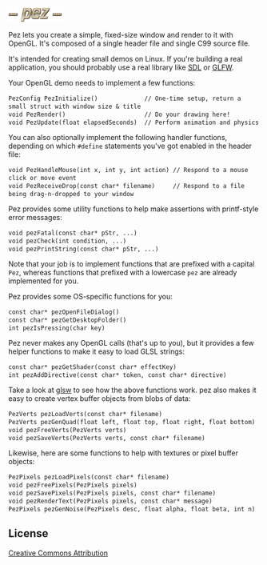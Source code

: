 ![Image test](http://github.com/prideout/pez/raw/master/converter/logo.png)

Pez lets you create a simple, fixed-size window and render to it with OpenGL.  It's composed of a single header file and single C99 source file.

It's intended for creating small demos on Linux.  If you're building a real application, you should probably use a real library like [SDL](http://libsdl.org/) or [GLFW](http://www.glfw.org/).

Your OpenGL demo needs to implement a few functions:

    PezConfig PezInitialize()             // One-time setup, return a small struct with window size & title
    void PezRender()                      // Do your drawing here!
    void PezUpdate(float elapsedSeconds)  // Perform animation and physics

You can also optionally implement the following handler functions, depending on which `#define` statements you've got enabled in the header file:

    void PezHandleMouse(int x, int y, int action) // Respond to a mouse click or move event
    void PezReceiveDrop(const char* filename)     // Respond to a file being drag-n-dropped to your window

Pez provides some utility functions to help make assertions with printf-style error messages:

    void pezFatal(const char* pStr, ...)
    void pezCheck(int condition, ...)
    void pezPrintString(const char* pStr, ...)

Note that your job is to implement functions that are prefixed with a capital `Pez`, whereas functions that prefixed with a lowercase `pez` are already implemented for you.

Pez provides some OS-specific functions for you:

    const char* pezOpenFileDialog()
    const char* pezGetDesktopFolder()
    int pezIsPressing(char key)

Pez never makes any OpenGL calls (that's up to you), but it provides a few helper functions to make it easy to load GLSL strings:

    const char* pezGetShader(const char* effectKey)
    int pezAddDirective(const char* token, const char* directive)

Take a look at [glsw](http://prideout.net/blog/?p=11) to see how the above functions work.  pez also makes it easy to create vertex buffer objects from blobs of data:

    PezVerts pezLoadVerts(const char* filename)
    PezVerts pezGenQuad(float left, float top, float right, float bottom)
    void pezFreeVerts(PezVerts verts)
    void pezSaveVerts(PezVerts verts, const char* filename)

Likewise, here are some functions to help with textures or pixel buffer objects:

    PezPixels pezLoadPixels(const char* filename)
    void pezFreePixels(PezPixels pixels)
    void pezSavePixels(PezPixels pixels, const char* filename)
    void pezRenderText(PezPixels pixels, const char* message)
    PezPixels pezGenNoise(PezPixels desc, float alpha, float beta, int n)

License
-------

[Creative Commons Attribution](http://creativecommons.org/licenses/by/3.0/)
